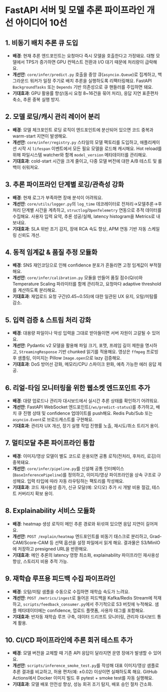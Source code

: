 # FastAPI 서버 및 모델 추론 파이프라인 개선 아이디어 10선

## 1. 비동기 배치 추론 큐 도입
- **배경**: 현재 추론 엔드포인트는 요청마다 즉시 모델을 호출한다고 가정돼요. 대형 모델에서 TPS가 증가하면 GPU 컨텍스트 전환과 I/O 대기 때문에 처리량이 급락해요.
- **개선안**: `core/infer/predict.py` 호출을 중앙 큐(`asyncio.Queue`)로 집계하고, 백그라운드 워커가 일정 주기로 배치 추론을 실행하도록 리팩터링해요. FastAPI `BackgroundTasks` 또는 `Depends` 기반 의존성으로 큐 핸들러를 주입하면 돼요.
- **기대효과**: GPU 활용률 향상(동시 요청 8~16건을 묶어 처리), 응답 지연 표준편차 축소, 추론 중복 실행 방지.

## 2. 모델 로딩/캐시 관리 레이어 분리
- **배경**: 모델 체크포인트 로딩 로직이 엔드포인트에 분산되어 있으면 코드 중복과 warm-start 지연이 발생해요.
- **개선안**: `core/infer/registry.py` 스타일의 모델 팩토리를 도입하고, 애플리케이션 시작 시 `lifespan` 이벤트에서 모든 필요 모델을 로드해 캐시해요. Hot reload를 위해 파일시스템 watcher와 함께 `model_version` 메타데이터를 관리해요.
- **기대효과**: cold-start 시간을 크게 줄이고, 다중 모델 버전에 대한 A/B 테스트 및 롤백이 쉬워져요.

## 3. 추론 파이프라인 단계별 로깅/관측성 강화
- **배경**: 현재 로그가 부족하면 장애 분석이 어려워요.
- **개선안**: `core/utils/logger.py`의 `log_time` 데코레이터로 전처리→모델추론→후처리 단계별 시간을 계측하고, `structlog`/`OpenTelemetry` 연동으로 추적 데이터를 수집해요. 사용자 입력 요약, 추론 성공/실패, latency histogram을 Metrics로 내보내요.
- **기대효과**: SLA 위반 조기 감지, 장애 RCA 속도 향상, APM 연동 기반 자동 스케일링 신뢰도 개선.

## 4. 동적 임계값 & 품질 추정 모듈화
- **배경**: SNS 재인코딩으로 인해 confidence 분포가 흔들리면 고정 임계값이 부적절해요.
- **개선안**: `core/infer/calibration.py` 모듈을 만들어 품질 점수(Q/σ)와 Temperature Scaling 파라미터를 함께 관리하고, 요청마다 adaptive threshold를 계산하도록 분리해요.
- **기대효과**: 재업로드 요청 구간(0.45~0.55)에 대한 일관된 UX 유지, 오탐/미탐률 감소.

## 5. 입력 검증 & 스트림 처리 강화
- **배경**: 대용량 파일이나 악성 입력을 그대로 받아들이면 서버 자원이 고갈될 수 있어요.
- **개선안**: Pydantic v2 모델을 활용해 파일 크기, 포맷, 프레임 길이 제한을 명시하고, `StreamingResponse` 기반 chunked 읽기를 적용해요. 영상은 `ffmpeg` 프로빙 후 샘플링, 이미지는 Pillow `Image.open`으로 lazy 검증해요.
- **기대효과**: DoS 방어선 강화, 메모리/CPU 스파이크 완화, 예측 가능한 에러 응답 제공.

## 6. 리얼-타임 모니터링을 위한 웹소켓 엔드포인트 추가
- **배경**: 대량 업로드나 관리자 대시보드에서 실시간 추론 상태를 확인하기 어려워요.
- **개선안**: FastAPI WebSocket 엔드포인트(`/ws/predict-status`)를 추가하고, 배치 큐 진행 상태 및 confidence 업데이트를 push해요. Redis Pub/Sub 또는 `asyncio.Event`로 브로드캐스트를 구현해요.
- **기대효과**: 관리자 UX 개선, 장기 실행 작업 진행률 노출, 재시도/취소 트리거 용이.

## 7. 멀티모달 추론 파이프라인 통합
- **배경**: 이미지/영상 모델이 별도 코드로 운용되면 공통 로직(전처리, 후처리, 로깅)이 중복돼요.
- **개선안**: `core/infer/pipeline.py`를 신설해 공통 인터페이스(`BaseInferencePipeline`)를 정의하고, 이미지/영상 파이프라인을 상속 구조로 구성해요. 입력 타입에 따라 자동 라우팅하는 팩토리를 작성해요.
- **기대효과**: 코드 재사용성 증가, 신규 모달(예: 오디오) 추가 시 개발 비용 절감, 테스트 커버리지 확보 용이.

## 8. Explainability 서비스 모듈화
- **배경**: heatmap 생성 로직이 메인 추론 경로와 뒤섞여 있으면 응답 지연이 길어져요.
- **개선안**: `POST /explain/heatmap` 엔드포인트를 비동기 태스크로 분리하고, Grad-CAM/Score-CAM 등 선택 옵션을 설정 파일에서 읽게 해요. 결과물은 S3/MinIO에 저장하고 presigned URL을 반환해요.
- **기대효과**: 메인 추론의 latency 영향 최소화, explainability 파이프라인 재사용성 향상, 스토리지 비용 추적 가능.

## 9. 재학습 루프용 피드백 수집 파이프라인
- **배경**: 오탐/미탐 샘플을 수동으로 수집하면 재학습 속도가 느려요.
- **개선안**: `POST /metrics/ingest`로 들어온 피드백을 Kafka/Redis Stream에 적재하고, `scripts/feedback_consumer.py`에서 주기적으로 S3 버킷에 누적해요. 샘플 메타데이터에는 confidence, 업로드 플랫폼, 사용자 태그를 포함해요.
- **기대효과**: 반자동 재학습 루프 구축, 데이터 드리프트 모니터링, 관리자 대시보드 통계 활용.

## 10. CI/CD 파이프라인에 추론 회귀 테스트 추가
- **배경**: 모델 버전을 교체할 때 기존 API 응답이 달라지면 운영 장애가 발생할 수 있어요.
- **개선안**: `scripts/inference_smoke_test.py`를 작성해 대표 이미지/영상 샘플로 추론 결과를 비교하고, 허용 편차(예: ±0.02) 이상이면 실패하도록 해요. GitHub Actions에서 Docker 이미지 빌드 후 pytest + smoke test를 자동 실행해요.
- **기대효과**: 모델 배포 안전성 향상, 성능 회귀 조기 탐지, 배포 승인 절차 간소화.

